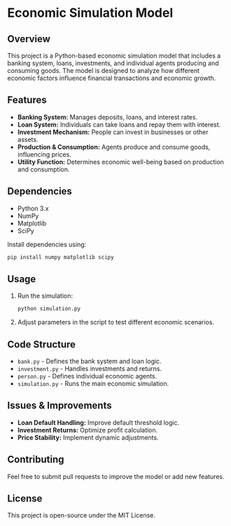 
# Economic Simulation Model

## Overview
This project is a Python-based economic simulation model that includes a banking system, loans, investments, and individual agents producing and consuming goods. The model is designed to analyze how different economic factors influence financial transactions and economic growth.

## Features
- **Banking System:** Manages deposits, loans, and interest rates.
- **Loan System:** Individuals can take loans and repay them with interest.
- **Investment Mechanism:** People can invest in businesses or other assets.
- **Production & Consumption:** Agents produce and consume goods, influencing prices.
- **Utility Function:** Determines economic well-being based on production and consumption.

## Dependencies
- Python 3.x
- NumPy
- Matplotlib
- SciPy

Install dependencies using:
```bash
pip install numpy matplotlib scipy
```

## Usage
1. Run the simulation:
   ```bash
   python simulation.py
   ```
2. Adjust parameters in the script to test different economic scenarios.

## Code Structure
- `bank.py` - Defines the bank system and loan logic.
- `investment.py` - Handles investments and returns.
- `person.py` - Defines individual economic agents.
- `simulation.py` - Runs the main economic simulation.

## Issues & Improvements
- **Loan Default Handling:** Improve default threshold logic.
- **Investment Returns:** Optimize profit calculation.
- **Price Stability:** Implement dynamic adjustments.

## Contributing
Feel free to submit pull requests to improve the model or add new features.

## License
This project is open-source under the MIT License.

